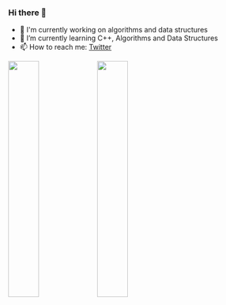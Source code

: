 ### Hi there 👋

- 🔭 I'm currently working on algorithms and data structures
- 🌱 I’m currently learning C++, Algorithms and Data Structures 
- 📫 How to reach me: <a href="https://twitter.com/mtevfik41">Twitter</a>

<img style ="height:35%;" src="https://github-readme-stats.vercel.app/api?username=mtevfik41&&show_icons=true&title_color=ffffff&icon_color=bb2acf&text_color=daf7dc&bg_color=151515"> <img style="height:35%;" src="https://github-readme-stats.vercel.app/api/top-langs/?username=mtevfik41&theme=tokyonight">
 
